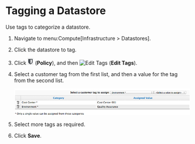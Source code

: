 # Tagging a Datastore

Use tags to categorize a datastore.

1.  Navigate to menu:Compute\[Infrastructure \> Datastores\].

2.  Click the datastore to tag.

3.  Click ![Policy](/images/1941.png) (**Policy**), and then ![Edit
    Tags](/images/1851.png) (**Edit Tags**).

4.  Select a customer tag from the first list, and then a value for the
    tag from the second list.

    ![2238](/images/2238.png)

5.  Select more tags as required.

6.  Click **Save**.
